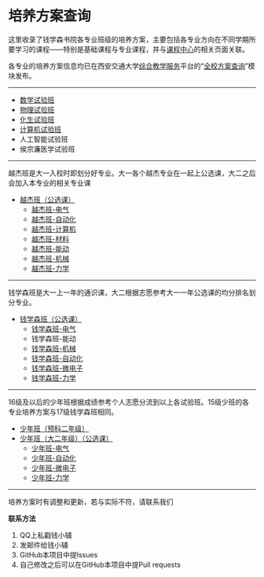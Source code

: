 # 培养方案查询
这里收录了钱学森书院各专业班级的培养方案，主要包括各专业方向在不同学期所要学习的课程——特别是基础课程与专业课程，并与[课程中心](https://qyxf.github.io/course)的相关页面关联。

各专业的培养方案信息均已在西安交通大学[综合教学服务](http://ehall.xjtu.edu.cn/)平台的“[全校方案查询](http://ehall.xjtu.edu.cn/jwapp/sys/qxfacx/*default/index.do)”模块发布。

---

- [数学试验班](/program/shushi)
- [物理试验班](/program/wushi)
- [化生试验班](/program/huasheng)
- [计算机试验班](/program/jishi)
- 人工智能试验班
- 侯宗濂医学试验班

---

越杰班是大一入校时即划分好专业。大一各个越杰专业在一起上公选课，大二之后会加入本专业的相关专业课

- [越杰班（公选课）](/program/yuejie)
  - [越杰班-电气](/program/yuejie-EE)
  - [越杰班-自动化](/program/yuejie-A)
  - [越杰班-计算机](/program/yuejie-CS)
  - [越杰班-材料](/program/yuejie-M)
  - [越杰班-能动](/program/yuejie-EP)
  - [越杰班-机械](/program/yuejie-ME)
  - [越杰班-力学](/program/yuejie-EM)

---

钱学森班是大一上一年的通识课，大二根据志愿参考大一一年公选课的均分排名划分专业。

- [钱学森班（公选课）](/program/qianxuesen)  
    + [钱学森班-电气](/program/qianshao-dianqi)
    + 钱学森班-能动
    + [钱学森班-机械](/program/qianshao-jixie)
    + [钱学森班-自动化](/program/qianshao-zidonghua)
    + [钱学森班-微电子](/program/qianshao-weidianzi)
    + [钱学森班-力学](/program/qianshao-lixue)

---

16级及以后的少年班根据成绩参考个人志愿分流到以上各试验班。15级少班的各专业培养方案与17级钱学森班相同。

- [少年班（预科二年级）](/program/shaonianban-2017)
- [少年班（大二年级）（公选课）](/program/shaonianban-2015)
  - [少年班-电气](/program/qianshao-dianqi)
  - [少年班-自动化](/program/qianshao-zidonghua)
  - [少年班-微电子](/program/qianshao-weidianzi)
  - [少年班-力学](/program/qianshao-lixue)

---

培养方案时有调整和更新，若与实际不符，请联系我们

**联系方法**

1. QQ上私戳钱小辅
2. 发邮件给钱小辅
3. GitHub本项目中提Issues
4. 自己修改之后可以在GitHub本项目中提Pull requests